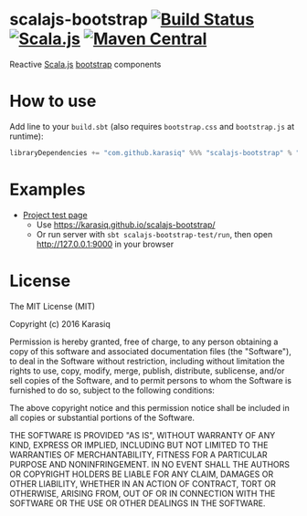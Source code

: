 # scalajs-bootstrap [![Build Status](https://travis-ci.org/Karasiq/scalajs-bootstrap.svg?branch=master)](https://travis-ci.org/Karasiq/scalajs-bootstrap) [![Scala.js](http://scala-js.org/assets/badges/scalajs-0.6.8.svg)](http://scala-js.org) [![Maven Central](https://maven-badges.herokuapp.com/maven-central/com.github.karasiq/scalajs-bootstrap_sjs0.6_2.11/badge.svg)](https://maven-badges.herokuapp.com/maven-central/com.github.karasiq/scalajs-bootstrap_sjs0.6_2.11)
Reactive [Scala.js](http://www.scala-js.org/) [bootstrap](https://getbootstrap.com/) components

# How to use
Add line to your `build.sbt` (also requires `bootstrap.css` and `bootstrap.js` at runtime):
```scala
libraryDependencies += "com.github.karasiq" %%% "scalajs-bootstrap" % "1.0.9"
```

# Examples
* [Project test page](https://github.com/Karasiq/scalajs-bootstrap/tree/master/test/frontend/src/main/scala/com/karasiq/bootstrap/test/frontend) 
  * Use https://karasiq.github.io/scalajs-bootstrap/
  * Or run server with `sbt scalajs-bootstrap-test/run`, then open http://127.0.0.1:9000 in your browser

# License
The MIT License (MIT)

Copyright (c) 2016 Karasiq

Permission is hereby granted, free of charge, to any person obtaining a copy
of this software and associated documentation files (the "Software"), to deal
in the Software without restriction, including without limitation the rights
to use, copy, modify, merge, publish, distribute, sublicense, and/or sell
copies of the Software, and to permit persons to whom the Software is
furnished to do so, subject to the following conditions:

The above copyright notice and this permission notice shall be included in
all copies or substantial portions of the Software.

THE SOFTWARE IS PROVIDED "AS IS", WITHOUT WARRANTY OF ANY KIND, EXPRESS OR
IMPLIED, INCLUDING BUT NOT LIMITED TO THE WARRANTIES OF MERCHANTABILITY,
FITNESS FOR A PARTICULAR PURPOSE AND NONINFRINGEMENT. IN NO EVENT SHALL THE
AUTHORS OR COPYRIGHT HOLDERS BE LIABLE FOR ANY CLAIM, DAMAGES OR OTHER
LIABILITY, WHETHER IN AN ACTION OF CONTRACT, TORT OR OTHERWISE, ARISING FROM,
OUT OF OR IN CONNECTION WITH THE SOFTWARE OR THE USE OR OTHER DEALINGS IN
THE SOFTWARE.
